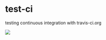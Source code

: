 test-ci
=======

testing continuous integration with travis-ci.org

[![](https://travis-ci.org/OHI-Science/test-ci.svg?branch=master)](https://travis-ci.org/OHI-Science/test-ci)
